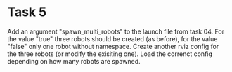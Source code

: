 # Task 5

Add an argument "spawn_multi_robots" to the launch file from task 04. For the value "true" three robots should be created (as before), for the value "false" only one robot without namespace. 
Create another rviz config for the three robots (or modify the exisiting one). Load the correnct config depending on how many robots are spawned.